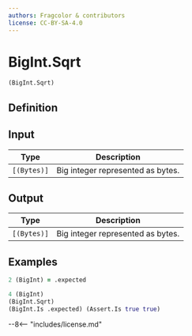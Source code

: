 ```yaml
---
authors: Fragcolor & contributors
license: CC-BY-SA-4.0
---
```



# BigInt.Sqrt

```clojure
(BigInt.Sqrt)
```


## Definition




## Input

| Type | Description |
|------|-------------|
| `[(Bytes)]` | Big integer represented as bytes. |


## Output

| Type | Description |
|------|-------------|
| `[(Bytes)]` | Big integer represented as bytes. |


## Examples

```clojure
2 (BigInt) = .expected

4 (BigInt)
(BigInt.Sqrt)
(BigInt.Is .expected) (Assert.Is true true)
```


--8<-- "includes/license.md"
